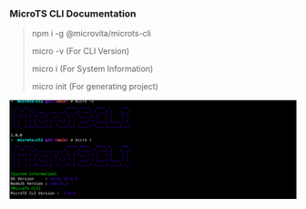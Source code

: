 ### MicroTS CLI Documentation
>npm i -g @microvita/microts-cli
>
> micro -v (For CLI Version)
> 
> micro i (For System Information)
>
> micro init (For generating project)
>

![CLI Interface](./interface.png)